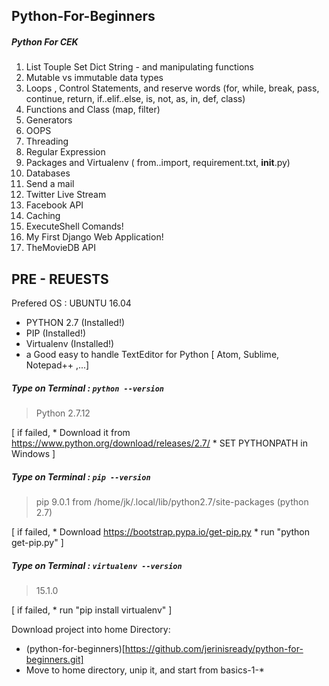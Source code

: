## Python-For-Beginners
##### Python For CEK
1. List Touple Set Dict String - and manipulating functions
2. Mutable vs immutable data types
3. Loops , Control Statements, and reserve words
    (for, while, break, pass, continue, return, if..elif..else, is, not, as, in, def, class)
4. Functions and Class
    (map, filter)
5. Generators
6. OOPS
7. Threading
8. Regular Expression
9. Packages and Virtualenv
    ( from..import, requirement.txt, __init__.py)
10. Databases
11. Send a mail
12. Twitter Live Stream
13. Facebook API
14. Caching
15. ExecuteShell Comands!
16. My First Django Web Application!
17. TheMovieDB API


## PRE - REUESTS
Prefered OS : UBUNTU 16.04
* PYTHON 2.7 (Installed!)
* PIP (Installed!)
* Virtualenv (Installed!)
* a Good easy to handle TextEditor for Python  [ Atom, Sublime, Notepad++ ,...]

##### Type on Terminal : ```python --version```
> Python 2.7.12

[ if failed,
    * Download  it from https://www.python.org/download/releases/2.7/
    * SET PYTHONPATH in Windows
    ]
##### Type on Terminal : ```pip --version```
> pip 9.0.1 from /home/jk/.local/lib/python2.7/site-packages (python 2.7)

[ if failed,
    * Download https://bootstrap.pypa.io/get-pip.py
    * run "python get-pip.py"
    ]

##### Type on Terminal : ```virtualenv --version```
> 15.1.0

[ if failed,
        * run "pip install virtualenv"
        ]

Download project into home Directory:
  * (python-for-beginners)[https://github.com/jerinisready/python-for-beginners.git]
  * Move to home directory,  unip it, and start from basics-1-*

